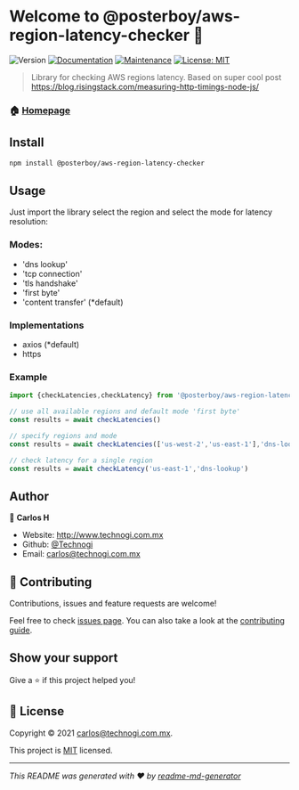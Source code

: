 # Welcome to @posterboy/aws-region-latency-checker 👋
![Version](https://img.shields.io/badge/version-0.1.1-blue.svg?cacheSeconds=2592000)
[![Documentation](https://img.shields.io/badge/documentation-yes-brightgreen.svg)](https://github.com/Technogi/aws-region-latency-checker#readme)
[![Maintenance](https://img.shields.io/badge/Maintained%3F-yes-green.svg)](https://github.com/Technogi/aws-region-latency-checker/graphs/commit-activity)
[![License: MIT](https://img.shields.io/github/license/Technogi/@posterboy/aws-region-latency-checker)](https://github.com/Technogi/aws-region-latency-checker/blob/main/LICENSE)

> Library for checking AWS regions latency. Based on super cool post https://blog.risingstack.com/measuring-http-timings-node-js/

### 🏠 [Homepage](https://github.com/Technogi/aws-region-latency-checker#readme)

## Install

```sh
npm install @posterboy/aws-region-latency-checker 
```

## Usage

Just import the library select the region and select the mode for latency resolution:

### Modes:
- 'dns lookup'
- 'tcp connection'
- 'tls handshake'
- 'first byte'
- 'content transfer' (*default)

### Implementations
- axios (*default)
- https

### Example

```typescript
import {checkLatencies,checkLatency} from '@posterboy/aws-region-latency-checker'

// use all available regions and default mode 'first byte'
const results = await checkLatencies()

// specify regions and mode
const results = await checkLatencies(['us-west-2','us-east-1'],'dns-lookup','https')

// check latency for a single region
const results = await checkLatency('us-east-1','dns-lookup')

```


## Author

👤 **Carlos H**

* Website: http://www.technogi.com.mx
* Github: [@Technogi](https://github.com/Technogi)
* Email: carlos@technogi.com.mx

## 🤝 Contributing

Contributions, issues and feature requests are welcome!

Feel free to check [issues page](https://github.com/Technogi/aws-region-latency-checker/issues). You can also take a look at the [contributing guide](https://github.com/Technogi/aws-region-latency-checker/blob/main/CONTRIBUTING.md).

## Show your support

Give a ⭐️ if this project helped you!


## 📝 License

Copyright © 2021 [carlos@technogi.com.mx](https://github.com/Technogi).

This project is [MIT](https://github.com/Technogi/aws-region-latency-checker/blob/main/LICENSE) licensed.

***
_This README was generated with ❤️ by [readme-md-generator](https://github.com/kefranabg/readme-md-generator)_